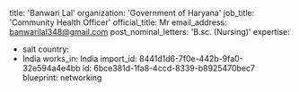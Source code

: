 title: 'Banwari Lal'
organization: 'Government of Haryana'
job_title: 'Community Health Officer'
official_title: Mr
email_address: banwarilal348@gmail.com
post_nominal_letters: 'B.sc. (Nursing)'
expertise:
  - salt
country:
  - India
works_in: India
import_id: 8441d1d6-7f0e-442b-9fa0-32e594a4e4bb
id: 6bce381d-1fa8-4ccd-8339-b8925470bec7
blueprint: networking
